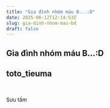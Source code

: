 ```yaml
---
title: "Gia đình nhóm máu B...:D"
date: 2025-06-12T12:14:53Z
slug: gia-dinh-nhom-mau-bd
draft: false
---
```


## Gia đình nhóm máu B...:D

## toto_tieuma

​ 
​​​​

 
Sưu tầm